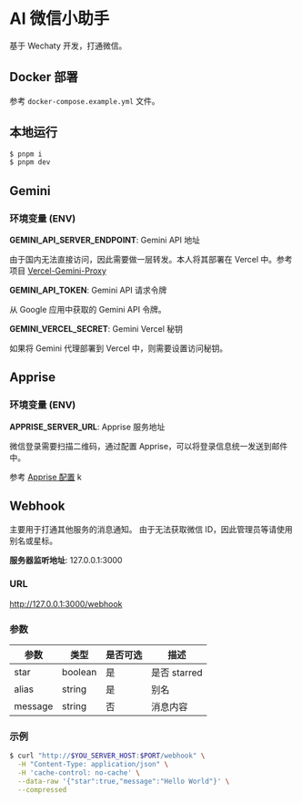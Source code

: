 # AI 微信小助手

基于 Wechaty 开发，打通微信。

## Docker 部署

参考 `docker-compose.example.yml` 文件。

## 本地运行

```bash
$ pnpm i
$ pnpm dev
```

## Gemini

### 环境变量 (ENV)

**GEMINI_API_SERVER_ENDPOINT**: Gemini API 地址

由于国内无法直接访问，因此需要做一层转发。本人将其部署在 Vercel 中。参考项目 [Vercel-Gemini-Proxy](https://github.com/DavidKk/Vercel-Gemini-Proxy)

**GEMINI_API_TOKEN**: Gemini API 请求令牌

从 Google 应用中获取的 Gemini API 令牌。

**GEMINI_VERCEL_SECRET**: Gemini Vercel 秘钥

如果将 Gemini 代理部署到 Vercel 中，则需要设置访问秘钥。

## Apprise

### 环境变量 (ENV)

**APPRISE_SERVER_URL**: Apprise 服务地址

微信登录需要扫描二维码，通过配置 Apprise，可以将登录信息统一发送到邮件中。

参考 [Apprise 配置](https://github.com/caronc/apprise?tab=readme-ov-file#productivity-based-notifications)
k
## Webhook

主要用于打通其他服务的消息通知。
由于无法获取微信 ID，因此管理员等请使用别名或星标。

**服务器监听地址**: 127.0.0.1:3000

### URL

http://127.0.0.1:3000/webhook

### 参数

| 参数    | 类型      | 是否可选 | 描述                     |
|---------|-----------|----------|--------------------------|
| star    | boolean   | 是       | 是否 starred              |
| alias   | string    | 是       | 别名                     |
| message | string    | 否       | 消息内容                 |

### 示例

```bash
$ curl "http://$YOU_SERVER_HOST:$PORT/webhook" \
  -H "Content-Type: application/json" \
  -H 'cache-control: no-cache' \
  --data-raw '{"star":true,"message":"Hello World"}' \
  --compressed
